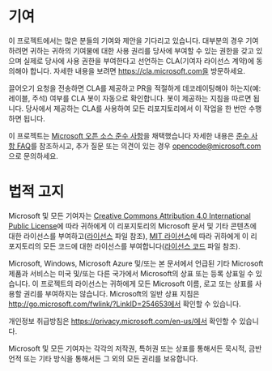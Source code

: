
# <a name="contributing"></a>기여
이 프로젝트에서는 많은 분들의 기여와 제안을 기다리고 있습니다.  대부분의 경우 기여하려면 귀하는 귀하의 기여물에 대한 사용 권리를 당사에 부여할 수 있는 권한을 갖고 있으며 실제로 당사에 사용 권한을 부여한다고 선언하는 CLA(기여자 라이선스 계약)에 동의해야 합니다. 자세한 내용을 보려면 https://cla.microsoft.com을 방문하세요.

끌어오기 요청을 전송하면 CLA를 제공하고 PR을 적절하게 데코레이팅해야 하는지(예: 레이블, 주석) 여부를 CLA 봇이 자동으로 확인합니다. 봇이 제공하는 지침을 따르면 됩니다. 당사에서 제공하는 CLA를 사용하여 모든 리포지토리에서 이 작업을 한 번만 수행하면 됩니다.

이 프로젝트는 [Microsoft 오픈 소스 준수 사항](https://opensource.microsoft.com/codeofconduct/)을 채택했습니다
자세한 내용은 [준수 사항 FAQ](https://opensource.microsoft.com/codeofconduct/faq/)를 참조하시고, 추가 질문 또는 의견이 있는 경우 [opencode@microsoft.com](mailto:opencode@microsoft.com)으로 문의하세요.

# <a name="legal-notices"></a>법적 고지
Microsoft 및 모든 기여자는 [Creative Commons Attribution 4.0 International Public License](https://creativecommons.org/licenses/by/4.0/legalcode)에 따라 귀하에게 이 리포지토리의 Microsoft 문서 및 기타 콘텐츠에 대한 라이선스를 부여하고([라이선스](LICENSE.md) 파일 참조), [MIT 라이선스](https://opensource.org/licenses/MIT)에 따라 귀하에게 이 리포지토리의 모든 코드에 대한 라이선스를 부여합니다([라이선스 코드](LICENSE-CODE.md) 파일 참조).

Microsoft, Windows, Microsoft Azure 및/또는 본 문서에서 언급된 기타 Microsoft 제품과 서비스는 미국 및/또는 다른 국가에서 Microsoft의 상표 또는 등록 상표일 수 있습니다.
이 프로젝트의 라이선스는 귀하에게 모든 Microsoft 이름, 로고 또는 상표를 사용할 권리를 부여하지는 않습니다.
Microsoft의 일반 상표 지침은 http://go.microsoft.com/fwlink/?LinkID=254653에서 확인할 수 있습니다.

개인정보 취급방침은 https://privacy.microsoft.com/en-us/에서 확인할 수 있습니다.

Microsoft 및 모든 기여자는 각각의 저작권, 특허권 또는 상표를 통해서든 묵시적, 금반언적 또는 기타 방식을 통해서든 그 외의 모든 권리를 보유합니다.

